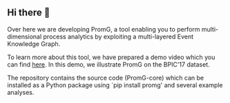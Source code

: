 ## Hi there 👋

Over here we are developing PromG, a tool enabling you to perform multi-dimensional process analytics by exploiting a multi-layered Event Knowledge Graph.

To learn more about this tool, we have prepared a demo video which you can find [here](https://www.youtube.com/watch?v=EKXFqHtW3Xw&t=6s). In this demo, we illustrate PromG on the BPIC'17 dataset.

The repository contains the source code (PromG-core) which can be installed as a Python package using `pip install promg' and several example analyses.

<!--

**Here are some ideas to get you started:**

🙋‍♀️ A short introduction - what is your organization all about?
🌈 Contribution guidelines - how can the community get involved?
👩‍💻 Useful resources - where can the community find your docs? Is there anything else the community should know?
🍿 Fun facts - what does your team eat for breakfast?
🧙 Remember, you can do mighty things with the power of [Markdown](https://docs.github.com/github/writing-on-github/getting-started-with-writing-and-formatting-on-github/basic-writing-and-formatting-syntax)
-->
